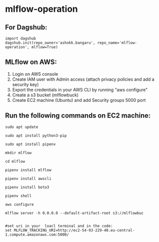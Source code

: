 # mlflow-operation

## For Dagshub:

```
import dagshub
dagshub.init(repo_owner='ashokk.bangaru', repo_name='mlflow-operation', mlflow=True)

```

## MLflow on AWS:
1. Login on AWS console
2. Create IAM  user with Admin access (attach privacy policies and add a security key)
3. Export the credentials in your AWS CLI by running "aws configure"
4. Create a s3 bucket (mlflowbuck)
5. Create EC2 machine (Ubuntu) and add Security groups 5000 port


## Run the following commands on EC2 machine:
```
sudo apt update

sudo apt install python3-pip

sudo apt install pipenv

mkdir mlflow

cd mlflow

pipenv install mlflow

pipenv install awscli

pipenv install boto3

pipenv shell

aws configure

mlflow server -h 0.0.0.0 --default-artifact-root s3://mlflowbuc


#set uri in your  loacl terminal and in the code:
set MLFLOW_TRACKING_URI=http://ec2-54-93-229-40.eu-central-1.compute.amazonaws.com:5000/

```
